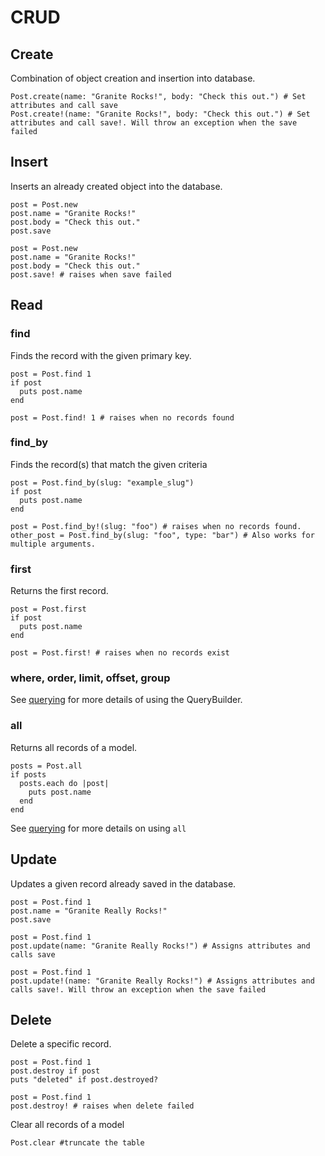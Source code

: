 # CRUD

## Create

Combination of object creation and insertion into database.

```
Post.create(name: "Granite Rocks!", body: "Check this out.") # Set attributes and call save
Post.create!(name: "Granite Rocks!", body: "Check this out.") # Set attributes and call save!. Will throw an exception when the save failed
```

## Insert

Inserts an already created object into the database.

```crystal
post = Post.new
post.name = "Granite Rocks!"
post.body = "Check this out."
post.save

post = Post.new
post.name = "Granite Rocks!"
post.body = "Check this out."
post.save! # raises when save failed
```

## Read

### find

Finds the record with the given primary key.

```crystal
post = Post.find 1
if post
  puts post.name
end

post = Post.find! 1 # raises when no records found
```
### find_by

Finds the record(s) that match the given criteria

```crystal
post = Post.find_by(slug: "example_slug")
if post
  puts post.name
end

post = Post.find_by!(slug: "foo") # raises when no records found.
other_post = Post.find_by(slug: "foo", type: "bar") # Also works for multiple arguments.
```
### first

Returns the first record.

```crystal
post = Post.first
if post
  puts post.name
end

post = Post.first! # raises when no records exist
```

### where, order, limit, offset, group

See [querying](./querying.md) for more details of using the QueryBuilder.

### all

Returns all records of a model.

```crystal
posts = Post.all
if posts
  posts.each do |post|
    puts post.name
  end
end
```

See [querying](./querying.md#all) for more details on using `all`

## Update

Updates a given record already saved in the database.

```crystal
post = Post.find 1
post.name = "Granite Really Rocks!"
post.save

post = Post.find 1
post.update(name: "Granite Really Rocks!") # Assigns attributes and calls save

post = Post.find 1
post.update!(name: "Granite Really Rocks!") # Assigns attributes and calls save!. Will throw an exception when the save failed
```
## Delete

Delete a specific record.

```crystal
post = Post.find 1
post.destroy if post
puts "deleted" if post.destroyed?

post = Post.find 1
post.destroy! # raises when delete failed
```
Clear all records of a model

```crystal
Post.clear #truncate the table
```
